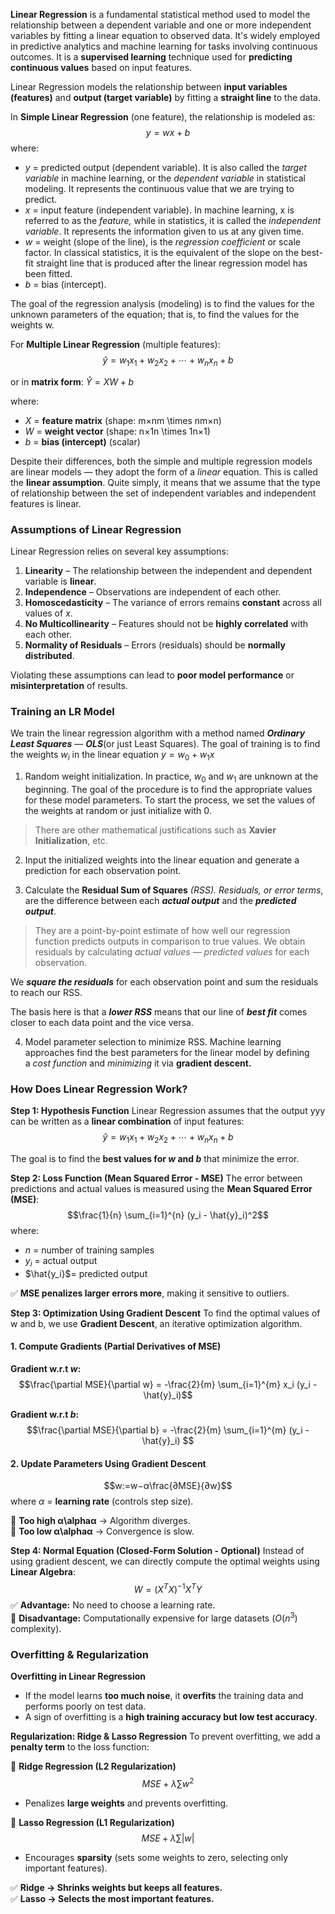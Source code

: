 **Linear Regression** is a fundamental statistical method used to model the relationship between a dependent variable and one or more independent variables by fitting a linear equation to observed data. It's widely employed in predictive analytics and machine learning for tasks involving continuous outcomes. It is a **supervised learning** technique used for **predicting continuous values** based on input features.

Linear Regression models the relationship between **input variables (features)** and **output (target variable)** by fitting a **straight line** to the data.

In **Simple Linear Regression** (one feature), the relationship is modeled as:
$$y=wx+b$$
where:
- $y$ = predicted output (dependent variable). It is also called the _target variable_ in machine learning, or the _dependent variable_ in statistical modeling. It represents the continuous value that we are trying to predict.
- $x$ = input feature (independent variable). In machine learning, x is referred to as the _feature,_ while in statistics, it is called the _independent variable_. It represents the information given to us at any given time.
- $w$ = weight (slope of the line), is the _regression coefficient_ or scale factor. In classical statistics, it is the equivalent of the slope on the best-fit straight line that is produced after the linear regression model has been fitted.
- $b$ = bias (intercept). 

The goal of the regression analysis (modeling) is to find the values for the unknown parameters of the equation; that is, to find the values for the weights w.

For **Multiple Linear Regression** (multiple features):
$$\hat{y}=w_1x_1+w_2x_2+⋯+w_nx_n+b$$

or in **matrix form**:
$\hat{Y}=XW+b$

where:
- $X$ = **feature matrix** (shape: m×nm \times nm×n)
- $W$ = **weight vector** (shape: n×1n \times 1n×1)
- $b$ = **bias (intercept)** (scalar)

Despite their differences, both the simple and multiple regression models are linear models — they adopt the form of a _linear_ equation. This is called the **linear assumption**. Quite simply, it means that we assume that the type of relationship between the set of independent variables and independent features is linear.
### **Assumptions of Linear Regression**
Linear Regression relies on several key assumptions:
1. **Linearity** – The relationship between the independent and dependent variable is **linear**.
2. **Independence** – Observations are independent of each other.
3. **Homoscedasticity** – The variance of errors remains **constant** across all values of $x$.
4. **No Multicollinearity** – Features should not be **highly correlated** with each other.
5. **Normality of Residuals** – Errors (residuals) should be **normally distributed**.

Violating these assumptions can lead to **poor model performance** or **misinterpretation** of results.

### Training an LR Model
We train the linear regression algorithm with a method named **_Ordinary Least Squares_** — **_OLS_**(or just Least Squares). The goal of training is to find the weights $w_i$ in the linear equation $y = w_0 + w_1x$

1. Random weight initialization. In practice, $w_0$ and $w_1$ are unknown at the beginning. The goal of the procedure is to find the appropriate values for these model parameters. To start the process, we set the values of the weights at random or just initialize with 0.

> There are other mathematical justifications such as **Xavier Initialization**, etc.

2. Input the initialized weights into the linear equation and generate a prediction for each observation point.

3. Calculate the **Residual Sum of Squares** _(RSS). Residuals, or error terms_, are the difference between each **_actual output_** and the **_predicted output_**.

> They are a point-by-point estimate of how well our regression function predicts outputs in comparison to true values. We obtain residuals by calculating _actual values — predicted values_ for each observation.

We **_square the residuals_** for each observation point and sum the residuals to reach our RSS.

The basis here is that a **_lower RSS_** means that our line of **_best fit_** comes closer to each data point and the vice versa.

4. Model parameter selection to minimize RSS. Machine learning approaches find the best parameters for the linear model by defining a _cost function_ and _minimizing_ it via **gradient descent.**

### **How Does Linear Regression Work?**

**Step 1: Hypothesis Function**
Linear Regression assumes that the output yyy can be written as a **linear combination** of input features:
$$\hat{y}=w_1x_1+w_2x_2+⋯+w_nx_n+b$$

The goal is to find the **best values for $w$ and $b$** that minimize the error.


**Step 2: Loss Function (Mean Squared Error - MSE)**
The error between predictions and actual values is measured using the **Mean Squared Error (MSE)**:$$\frac{1}{n} \sum_{i=1}^{n} (y_i - \hat{y}_i)^2$$where:
- $n$ = number of training samples
- $y_i$ = actual output
- $\hat{y_i}$= predicted output

✅ **MSE penalizes larger errors more**, making it sensitive to outliers.

**Step 3: Optimization Using Gradient Descent**
To find the optimal values of w and b, we use **Gradient Descent**, an iterative optimization algorithm.
#### **1. Compute Gradients (Partial Derivatives of MSE)**
**Gradient w.r.t $w$:**
$$\frac{\partial MSE}{\partial w} = -\frac{2}{m} \sum_{i=1}^{m} x_i (y_i - \hat{y}_i)$$

**Gradient w.r.t $b$:**
$$\frac{\partial MSE}{\partial b} = -\frac{2}{m} \sum_{i=1}^{m} (y_i - \hat{y}_i)
$$

#### **2. Update Parameters Using Gradient Descent**
$$w:=w−α\frac{∂MSE}{∂w}$$​where $\alpha$ = **learning rate** (controls step size).

🔹 **Too high α\alphaα** → Algorithm diverges.  
🔹 **Too low α\alphaα** → Convergence is slow.

**Step 4: Normal Equation (Closed-Form Solution - Optional)**
Instead of using gradient descent, we can directly compute the optimal weights using **Linear Algebra**:
$$W=(X^TX)^{−1}X^TY$$
✅ **Advantage:** No need to choose a learning rate.  
🚫 **Disadvantage:** Computationally expensive for large datasets ($O(n^3)$ complexity).

### **Overfitting & Regularization**

**Overfitting in Linear Regression**
- If the model learns **too much noise**, it **overfits** the training data and performs poorly on test data.
- A sign of overfitting is a **high training accuracy but low test accuracy**.

**Regularization: Ridge & Lasso Regression**
To prevent overfitting, we add a **penalty term** to the loss function:

🔹 **Ridge Regression (L2 Regularization)**
$$MSE+ \lambda \sum w^2$$
- Penalizes **large weights** and prevents overfitting.

🔹 **Lasso Regression (L1 Regularization)**
$$MSE+ \lambda \sum |w|$$
- Encourages **sparsity** (sets some weights to zero, selecting only important features).

✅ **Ridge → Shrinks weights but keeps all features.**  
✅ **Lasso → Selects the most important features.**
